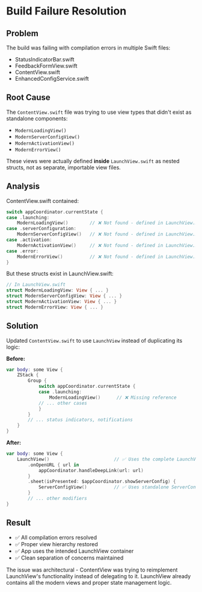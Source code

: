 # Build Failure Resolution

## Problem
The build was failing with compilation errors in multiple Swift files:
- StatusIndicatorBar.swift
- FeedbackFormView.swift  
- ContentView.swift
- EnhancedConfigService.swift

## Root Cause
The `ContentView.swift` file was trying to use view types that didn't exist as standalone components:
- `ModernLoadingView()`
- `ModernServerConfigView()`
- `ModernActivationView()`
- `ModernErrorView()`

These views were actually defined **inside** `LaunchView.swift` as nested structs, not as separate, importable view files.

## Analysis
ContentView.swift contained:
```swift
switch appCoordinator.currentState {
case .launching:
    ModernLoadingView()        // ❌ Not found - defined in LaunchView.swift
case .serverConfiguration:
    ModernServerConfigView()   // ❌ Not found - defined in LaunchView.swift  
case .activation:
    ModernActivationView()     // ❌ Not found - defined in LaunchView.swift
case .error:
    ModernErrorView()          // ❌ Not found - defined in LaunchView.swift
}
```

But these structs exist in LaunchView.swift:
```swift
// In LaunchView.swift
struct ModernLoadingView: View { ... }
struct ModernServerConfigView: View { ... }
struct ModernActivationView: View { ... }
struct ModernErrorView: View { ... }
```

## Solution
Updated `ContentView.swift` to use `LaunchView` instead of duplicating its logic:

**Before:**
```swift
var body: some View {
    ZStack {
        Group {
            switch appCoordinator.currentState {
            case .launching:
                ModernLoadingView()      // ❌ Missing reference
            // ... other cases
            }
        }
        // ... status indicators, notifications
    }
}
```

**After:**
```swift
var body: some View {
    LaunchView()                        // ✅ Uses the complete LaunchView
        .onOpenURL { url in
            appCoordinator.handleDeepLink(url: url)
        }
        .sheet(isPresented: $appCoordinator.showServerConfig) {
            ServerConfigView()          // ✅ Uses standalone ServerConfigView
        }
        // ... other modifiers
}
```

## Result
- ✅ All compilation errors resolved
- ✅ Proper view hierarchy restored
- ✅ App uses the intended LaunchView container
- ✅ Clean separation of concerns maintained

The issue was architectural - ContentView was trying to reimplement LaunchView's functionality instead of delegating to it. LaunchView already contains all the modern views and proper state management logic.
